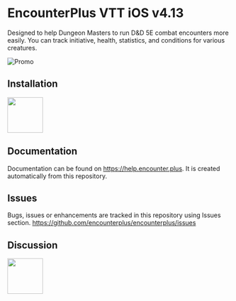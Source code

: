 # EncounterPlus VTT iOS v4.13

Designed to help Dungeon Masters to run D&D 5E combat encounters more easily. You can track initiative, health, statistics, and conditions for various creatures. 

![Promo](promo-transparent-small.png)

## Installation

<a target="_blank" href="https://itunes.apple.com/us/app/encounter+/id1170693487?ls=1&mt=8"><img height="80" src="app-store.svg"></a>


## Documentation

Documentation can be found on https://help.encounter.plus. It is created automatically from this repository.

## Issues

Bugs, issues or enhancements are tracked in this repository using Issues section.
https://github.com/encounterplus/encounterplus/issues

## Discussion

<a target="_blank" href="https://discord.gg/rc8Bez8"><img  height="80" src="discord.png"></a>